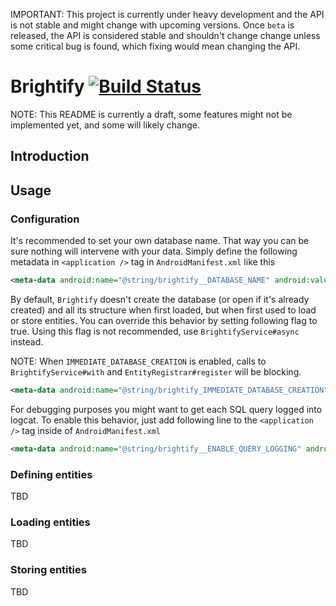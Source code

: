 IMPORTANT: This project is currently under heavy development and the API is not stable and might change
with upcoming versions. Once `beta` is released, the API is considered stable and shouldn't change change unless some
critical bug is found, which fixing would mean changing the API.

# Brightify [![Build Status](https://travis-ci.org/TadeasKriz/brightify.png?branch=develop)](https://travis-ci.org/TadeasKriz/brightify)

NOTE: This README is currently a draft, some features might not be implemented yet, and some will likely change.

## Introduction

## Usage

### Configuration

It's recommended to set your own database name. That way you can be sure nothing will intervene with your data.
Simply define the following metadata in `<application />` tag in `AndroidManifest.xml` like this
```xml
<meta-data android:name="@string/brightify__DATABASE_NAME" android:value="sample_database" />
```

By default, `Brightify` doesn't create the database (or open if it's already created) and all its structure
when first loaded, but when first used to load or store entities. You can override this behavior by setting
following flag to true. Using this flag is not recommended, use `BrightifyService#async` instead.

NOTE: When `IMMEDIATE_DATABASE_CREATION` is enabled, calls to `BrightifyService#with` and `EntityRegistrar#register`
will be blocking.

```xml
<meta-data android:name="@string/brightify_IMMEDIATE_DATABASE_CREATION" android:value="true" />
```

For debugging purposes you might want to get each SQL query logged into logcat. To enable this behavior, just add
following line to the `<application />` tag inside of `AndroidManifest.xml`

```xml
<meta-data android:name="@string/brightify__ENABLE_QUERY_LOGGING" android:value="true" />
```


### Defining entities

TBD

### Loading entities

TBD

### Storing entities

TBD